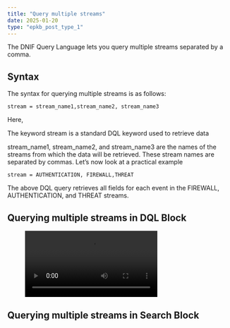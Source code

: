 ```yaml
---
title: "Query multiple streams"
date: 2025-01-20
type: "epkb_post_type_1"
---
```


  
The DNIF Query Language lets you query multiple streams separated by a comma.

## **Syntax**

The syntax for querying multiple streams is as follows:

`stream = stream_name1,stream_name2, stream_name3`

Here, 

The keyword stream is a standard DQL keyword used to retrieve data

stream\_name1, stream\_name2, and stream\_name3 are the names of the streams from which the data will be retrieved. These stream names are separated by commas. Let’s now look at a practical example

`stream = AUTHENTICATION, FIREWALL,THREAT`

The above DQL query retrieves all fields for each event in the FIREWALL, AUTHENTICATION, and THREAT streams.

## **Querying multiple streams in DQL Block**

<figure>

![](./Videos/Query-by-source-name%20(1).mp4)

<figcaption>

  

</figcaption>

</figure>

## **Querying multiple streams in Search Block**

<!-- https://videopress.com/v/Bw7VPF3D?resizeToParent=true&cover=true&preloadContent=metadata&useAverageColor=true -->
